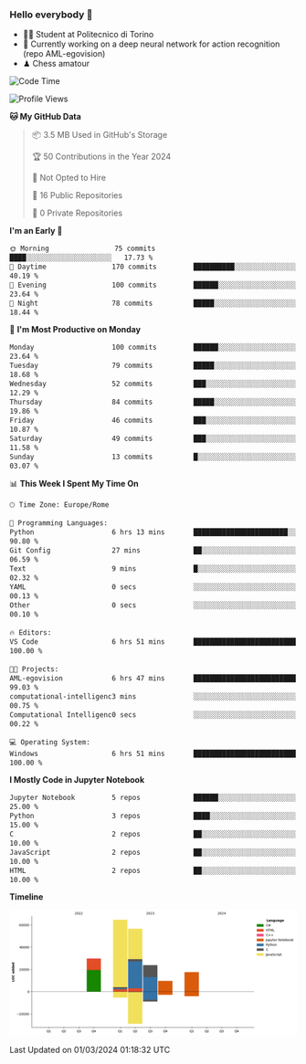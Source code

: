 ### Hello everybody 👋
- 🧑‍🎓 Student at Politecnico di Torino
- 🤖 Currently working on a deep neural network for action recognition (repo AML-egovision)
- ♟ Chess amatour

<!--
[![Figimodi's GitHub stats](https://github-readme-stats.vercel.app/api?username=figimodi&rank_icon=github&show_icons=true&include_all_commits=true)](https://github.com/figimodi/github-readme-stats)

![Top Langs](https://github-readme-stats.vercel.app/api/top-langs/?username=figimodi&layout=compact&)

[![Figimodi's WakaTime stats](https://github-readme-stats.vercel.app/api/wakatime?username=figimodi)](https://github.com/figimodi/github-readme-stats)
-->

<!--START_SECTION:waka-->
![Code Time](http://img.shields.io/badge/Code%20Time-21%20hrs%2026%20mins-blue)

![Profile Views](http://img.shields.io/badge/Profile%20Views-0-blue)

**🐱 My GitHub Data** 

> 📦 3.5 MB Used in GitHub's Storage 
 > 
> 🏆 50 Contributions in the Year 2024
 > 
> 🚫 Not Opted to Hire
 > 
> 📜 16 Public Repositories 
 > 
> 🔑 0 Private Repositories 
 > 
**I'm an Early 🐤** 

```text
🌞 Morning                75 commits          ████░░░░░░░░░░░░░░░░░░░░░   17.73 % 
🌆 Daytime                170 commits         ██████████░░░░░░░░░░░░░░░   40.19 % 
🌃 Evening                100 commits         ██████░░░░░░░░░░░░░░░░░░░   23.64 % 
🌙 Night                  78 commits          █████░░░░░░░░░░░░░░░░░░░░   18.44 % 
```
📅 **I'm Most Productive on Monday** 

```text
Monday                   100 commits         ██████░░░░░░░░░░░░░░░░░░░   23.64 % 
Tuesday                  79 commits          █████░░░░░░░░░░░░░░░░░░░░   18.68 % 
Wednesday                52 commits          ███░░░░░░░░░░░░░░░░░░░░░░   12.29 % 
Thursday                 84 commits          █████░░░░░░░░░░░░░░░░░░░░   19.86 % 
Friday                   46 commits          ███░░░░░░░░░░░░░░░░░░░░░░   10.87 % 
Saturday                 49 commits          ███░░░░░░░░░░░░░░░░░░░░░░   11.58 % 
Sunday                   13 commits          █░░░░░░░░░░░░░░░░░░░░░░░░   03.07 % 
```


📊 **This Week I Spent My Time On** 

```text
🕑︎ Time Zone: Europe/Rome

💬 Programming Languages: 
Python                   6 hrs 13 mins       ███████████████████████░░   90.80 % 
Git Config               27 mins             ██░░░░░░░░░░░░░░░░░░░░░░░   06.59 % 
Text                     9 mins              █░░░░░░░░░░░░░░░░░░░░░░░░   02.32 % 
YAML                     0 secs              ░░░░░░░░░░░░░░░░░░░░░░░░░   00.13 % 
Other                    0 secs              ░░░░░░░░░░░░░░░░░░░░░░░░░   00.10 % 

🔥 Editors: 
VS Code                  6 hrs 51 mins       █████████████████████████   100.00 % 

🐱‍💻 Projects: 
AML-egovision            6 hrs 47 mins       █████████████████████████   99.03 % 
computational-intelligenc3 mins              ░░░░░░░░░░░░░░░░░░░░░░░░░   00.75 % 
Computational Intelligenc0 secs              ░░░░░░░░░░░░░░░░░░░░░░░░░   00.22 % 

💻 Operating System: 
Windows                  6 hrs 51 mins       █████████████████████████   100.00 % 
```

**I Mostly Code in Jupyter Notebook** 

```text
Jupyter Notebook         5 repos             ██████░░░░░░░░░░░░░░░░░░░   25.00 % 
Python                   3 repos             ████░░░░░░░░░░░░░░░░░░░░░   15.00 % 
C                        2 repos             ██░░░░░░░░░░░░░░░░░░░░░░░   10.00 % 
JavaScript               2 repos             ██░░░░░░░░░░░░░░░░░░░░░░░   10.00 % 
HTML                     2 repos             ██░░░░░░░░░░░░░░░░░░░░░░░   10.00 % 
```



**Timeline**

![Lines of Code chart](https://raw.githubusercontent.com/figimodi/figimodi/main/assets/bar_graph.png)


 Last Updated on 01/03/2024 01:18:32 UTC
<!--END_SECTION:waka-->

<!--
**figimodi/figimodi** is a ✨ _special_ ✨ repository because its `README.md` (this file) appears on your GitHub profile.

Here are some ideas to get you started:

- 🔭 I’m currently working on ...
- 🌱 I’m currently learning ...
- 👯 I’m looking to collaborate on ...
- 🤔 I’m looking for help with ...
- 💬 Ask me about ...
- 📫 How to reach me: ...
- 😄 Pronouns: ...
- ⚡ Fun fact: ...
-->
